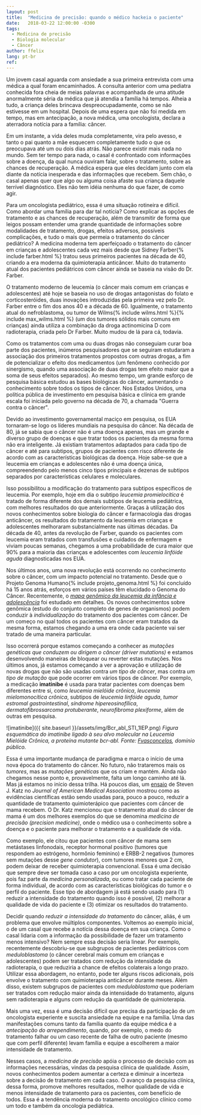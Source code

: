 ```yaml
---
layout: post
title:  "Medicina de precisão: quando o médico hackeia o paciente"
date:   2018-03-22 12:00:00 -0300
tags:
  - Medicina de precisão
  - Biologia molecular
  - Câncer
author: ffelix
lang: pt-br
ref:
---
```


Um jovem casal aguarda com ansiedade a sua primeira entrevista com uma médica a qual foram encaminhados. A consulta anterior com uma pediatra conhecida fora cheia de meias palavras e acompanhada de uma atitude anormalmente séria da médica que já atendia a família há tempos. Alheia a tudo, a criança deles brincava despreocupadamente, como se não estivesse em um hospital. Depois de uma espera que não foi medida em tempo, mas em antecipação, a nova médica, uma oncologista, declara a aterradora notícia para a família: câncer.
<!--more-->

Em um instante, a vida deles muda completamente, vira pelo avesso, e tanto o pai quanto a mãe esquecem completamente tudo o que os preocupava até um ou dois dias atrás. Não parece existir mais nada no mundo. Sem ter tempo para nada, o casal é confrontado com informações sobre a doença, da qual nunca ouviram falar, sobre o tratamento, sobre as chances de recuperação. A médica espera que eles decidam junto com ela diante da notícia inesperada e das informações que recebem. Sem chão, o casal apenas quer que algo ou alguma coisa afaste sua criança daquele terrível diagnóstico. Eles não tem idéia nenhuma do que fazer, de como agir.

Para um oncologista pediátrico, essa é uma situação rotineira e difícil. Como abordar uma família para dar tal notícia? Como explicar as opções de tratamento e as chances de recuperação, além de transmitir de forma que leigos possam entender uma grande quantidade de informações sobre modalidades de tratamento, drogas, efeitos adversos, possíveis complicações, e tudo o mais que permeia o tratamento do câncer pediátrico? A medicina moderna tem aperfeiçoado o tratamento do câncer em crianças e adolescentes cada vez mais desde que Sidney Farber{% include farber.html %} tratou seus primeiros pacientes na década de 40, criando a era moderna da quimioterapia anticâncer. Muito do tratamento atual dos pacientes pediátricos com câncer ainda se baseia na visão do Dr. Farber.

O tratamento moderno de leucemia (o câncer mais comum em crianças e adolescentes) até hoje se baseia no uso de drogas antagonistas do folato e corticosteróides, duas inovações introduzidas pela primeira vez pelo Dr. Farber entre o fim dos anos 40 e a década de 60. Igualmente, o tratamento atual do nefroblastoma, ou tumor de Wilms{% include wilms.html %}{% include max_wilms.html %} (um dos tumores sólidos mais comuns em crianças) ainda utiliza a combinação da droga actinomicina D com radioterapia, criada pelo Dr Farber. Muito mudou de lá para cá, todavia.

Como os tratamentos com uma ou duas drogas não conseguiam curar boa parte dos pacientes, inúmeros pesquisadores que se seguiram estudaram a associação dos primeiros tratamentos propostos com outras drogas, a fim de potencializar o efeito dos medicamentos (um fenômeno conhecido por sinergismo, quando uma associação de duas drogas tem efeito maior que a soma de seus efeitos separados). Ao mesmo tempo, um grande esforço de pesquisa básica estudou as bases biológicas do câncer, aumentando o conhecimento sobre todos os tipos de câncer. Nos Estados Unidos, uma política pública de investimento em pesquisa básica e clínica em grande escala foi iniciada pelo governo na década de 70, a chamada "Guerra contra o câncer".

Devido ao investimento governamental maciço em pesquisa, os EUA tornaram-se logo os líderes mundiais na pesquisa do câncer. Na década de 80, já se sabia que o câncer não é uma doença apenas, mas um grande e diverso grupo de doenças e que tratar todos os pacientes da mesma forma não era inteligente. Já existiam tratamentos adaptados para cada tipo de câncer e até para subtipos, grupos de pacientes com risco diferente de acordo com as características biológicas da doença. Hoje sabe-se que a leucemia em crianças e adolescentes não é uma doença única, compreendendo pelo menos cinco tipos principais e dezenas de subtipos separados por características celulares e moleculares.

Isso possibilitou a modificação do tratamento para subtipos específicos de leucemia. Por exemplo, hoje em dia o subtipo _leucemia promielocítica_ é tratado de forma diferente dos demais subtipos de leucemia pediátrica, com melhores resultados do que anteriormente. Graças à utilização dos novos conhecimentos sobre biologia do câncer e farmacologia das drogas anticâncer, os resultados do tratamento da leucemia em crianças e adolescentes melhoraram substancialmente nas últimas décadas. Da década de 40, antes da revolução de Farber, quando os pacientes com leucemia eram tratados com transfusões e cuidados de enfermagem e viviam poucas semanas, chegamos a uma probabilidade de cura maior que 90% para a maioria das crianças e adolescentes com _leucemia linfóide aguda_ diagnosticadas nos EUA.

Nos últimos anos, uma nova revolução está ocorrendo no conhecimento sobre o câncer, com um impacto potencial no tratamento. Desde que o Projeto Genoma Humano{% include projeto_genoma.html %} foi concluído há 15 anos atrás, esforços em vários países têm elucidado o Genoma do Câncer. Recentemente, o [_mapa genômico da leucemia da infância e adolescência_][leukemia] foi estudado em detalhes. Os novos conhecimentos sobre genômica (estudo do conjunto completo de genes de organismos) podem conduzir à _individualização_ do tratamento dos pacientes com câncer. De um começo no qual todos os pacientes com câncer eram tratados da mesma forma, estamos chegando a uma era onde cada paciente vai ser tratado de uma maneira particular.

Isso ocorrerá porque estamos começando a conhecer as _mutações genéticas que conduzem ou dirigem o câncer (driver mutations)_ e estamos desenvolvendo maneiras de bloquear ou reverter estas mutações. Nos últimos anos, já estamos começando a ver a aprovação e utilização de novas drogas que não são usadas contra _um tipo de câncer_, mas contra _um tipo de mutação_ que pode ocorrer em vários tipos de câncer. Por exemplo, a medicação **imatinibe** é usada para tratar pacientes com doenças bem diferentes entre si, como _leucemia mielóide crônica_, _leucemia mielomonocítica crônica_, subtipos de _leucemia linfóide aguda_, _tumor estromal gastrointestinal_, _síndrome hipereosinofílica_, _dermatofibrossarcoma protuberante_, _neurofibroma plexiforme_, além de outras em pesquisa.

![imatinibe]({{ site.baseurl }}/assets/img/Bcr_abl_STI_1IEP.png)
*Figura esquemática do imatinibe ligado à seu alvo molecular na Leucemia Mielóide Crônica, a proteína mutante bcr-abl. Fonte: [Fvasconcelos](https://commons.wikimedia.org/wiki/User:Fvasconcellos), domínio público.*

Essa é uma importante mudança de paradigma e marca o início de uma nova época do tratamento do câncer. No futuro, não trataremos mais os _tumores_, mas as _mutações genéticas_ que os criam e mantém. Ainda não chegamos nesse ponto e, provavelmente, falta um longo caminho até lá. Mas já estamos no início dessa trilha. Há poucos dias, um [ensaio][precision] de Steven J. Katz no _Journal of American Medical Association_ mostrou como as evidências científicas estão sendo usadas para, pouco a pouco, reduzir a quantidade de tratamento quimioterápico que pacientes com câncer de mama recebem. O Dr. Katz mencionou que o tratamento atual do câncer de mama é um dos melhores exemplos do que se denomina _medicina de precisão (precision medicine)_, onde o médico usa o conhecimento sobre a doença e o paciente para melhorar o tratamento e a qualidade de vida.

Como exemplo, ele citou que pacientes com câncer de mama sem metástases linfonodais, receptor hormonal positivo (tumores que respondem ao estrógeno, hormônio feminino) e ERBB-2 negativos (tumores sem mutações desse _gene condutor_), com tumores menores que 2 cm, podem deixar de receber quimioterapia convencional. Essa é uma decisão que sempre deve ser tomada caso a caso por um oncologista experiente, pois faz parte da _medicina personalizada_, ou como tratar cada paciente de forma individual, de acordo com as características biológicas do tumor e o perfil do paciente. Esse tipo de abordagem já está sendo usado para (1) reduzir a intensidade do tratamento quando isso é possível, (2) melhorar a qualidade de vida do paciente e (3) otimizar os resultados do tratamento.

Decidir quando _reduzir a intensidade do tratamento_ do câncer, aliás, é um problema que envolve múltiplos componentes. Voltemos ao exemplo inicial, o de um casal que recebe a notícia dessa doença em sua criança. Como o casal lidaria com a informação da possibilidade de fazer um tratamento menos intensivo? Nem sempre essa decisão seria linear. Por exemplo, recentemente descobriu-se que subgrupos de pacientes pediátricos com _meduloblastoma_ (o câncer cerebral mais comum em crianças e adolescentes) podem ser tratados com redução da intensidade da radioterapia, o que reduziria a chance de efeitos colaterais a longo prazo. Utilizar essa abordagem, no entanto, pode ter alguns riscos adicionais, pois envolve o tratamento com quimioterapia anticâncer durante meses. Além disso, existem subgrupos de pacientes com _meduloblastoma_ que poderiam ser tratados com redução maior ainda da intensidade do tratamento, alguns sem radioterapia e alguns com redução da quantidade de quimioterapia.

Mais uma vez, essa é uma decisão difícil que precisa da participação de um oncologista experiente e suscita ansiedade na equipe e na família. Uma das manifestações comuns tanto da família quanto da equipe médica é a _antecipação do arrependimento_, quando, por exemplo, o medo do tratamento falhar ou um caso recente de falha de outro paciente (mesmo que com perfil diferente) levam família e equipe a escolherem a maior intensidade de tratamento.

Nesses casos, a _medicina de precisão_ apóia o processo de decisão com as informações necessárias, vindas da pesquisa clínica de qualidade. Assim, novos conhecimentos podem aumentar a certeza e diminuir a incerteza sobre a decisão de tratamento em cada caso. O avanço da pesquisa clínica, dessa forma, promove melhores resultados, melhor qualidade de vida e menos intensidade de tratamento para os pacientes, com benefício de todos. Essa é a tendência moderna do tratamento oncológico clínico como um todo e também da oncologia pediátrica.

[precision]: https://jamanetwork.com/journals/jama/article-abstract/2673741?utm_source=silverchair&utm_medium=email&utm_campaign=article_alert&utm_term=alsomay&utm_content=olf-sidebar&redirect=true
[leukemia]:https://www.nature.com/articles/nm.4439

